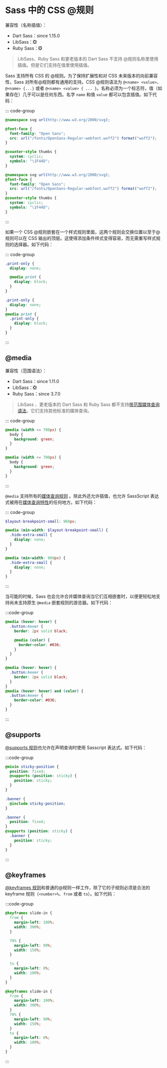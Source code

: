 # Sass 中的 CSS @规则

兼容性（名称插值）：

- Dart Sass：since 1.15.0
- LibSass：:negative_squared_cross_mark:
- Ruby Sass：:negative_squared_cross_mark:

> LibSass、Ruby Sass 和更老版本的 Dart Sass 不支持 @规则名称里使用插值。但是它们支持在值里使用插值。

Sass 支持所有 CSS 的 @规则。为了保持扩展性和对 CSS 未来版本的向前兼容性，Sass 对所有@规则都有通用的支持。CSS @规则语法为 `@<name> <value>`、`@<name> {...}` 或者 `@<name> <value> { ... }`。名称必须为一个标志符，值（如果存在）几乎可以是任何东西。名字 `name` 和值 `value` 都可以包含插值。如下代码：

::: code-group

```scss
@namespace svg url(http://www.w3.org/2000/svg);

@font-face {
  font-family: "Open Sans";
  src: url("/fonts/OpenSans-Regular-webfont.woff2") format("woff2");
}

@counter-style thumbs {
  system: cyclic;
  symbols: "\1F44D";
}
```

```css
@namespace svg url(http://www.w3.org/2000/svg);
@font-face {
  font-family: "Open Sans";
  src: url("/fonts/OpenSans-Regular-webfont.woff2") format("woff2");
}
@counter-style thumbs {
  system: cyclic;
  symbols: "\1F44D";
}
```

:::

如果一个 CSS @规则嵌套在一个样式规则里面，这两个规则会交换位置以至于@规则可以在 CSS 输出的顶层。这使得添加条件样式变得容易，而无需重写样式规则的选择器。如下代码：

::: code-group

```scss
.print-only {
  display: none;

  @media print {
    display: block;
  }
}
```

```css
.print-only {
  display: none;
}
@media print {
  .print-only {
    display: block;
  }
}
```

:::

## @media

兼容性（范围语法）：

- Dart Sass：since 1.11.0
- LibSass：:negative_squared_cross_mark:
- Ruby Sass：since 3.7.0

> LibSass 、更老版本的 Dart Sass 和 Ruby Sass 都不支持[带范围媒体查询语法](https://www.w3.org/TR/mediaqueries-4/#mq-range-context)。它们支持其他标准的媒体查询。

::: code-group

```scss
@media (width <= 700px) {
  body {
    background: green;
  }
}
```

```css
@media (width <= 700px) {
  body {
    background: green;
  }
}
```

:::

`@media` 支持所有的[媒体查询规则](https://developer.mozilla.org/en-US/docs/Web/CSS/CSS_media_queries/Using_media_queries) 。除此外还允许插值，也允许 SassScript 表达式被用在[媒体查询特性](https://developer.mozilla.org/en-US/docs/Web/CSS/CSS_media_queries/Using_media_queries#targeting_media_features)的任何地方。如下代码：

::: code-group

```scss
$layout-breakpoint-small: 960px;

@media (min-width: $layout-breakpoint-small) {
  .hide-extra-small {
    display: none;
  }
}
```

```css
@media (min-width: 960px) {
  .hide-extra-small {
    display: none;
  }
}
```

:::

当可能的时候，Sass 也会允许合并媒体查询当它们互相嵌套时，以便更轻松地支持尚未支持原生 `@media` 嵌套规则的游览器。如下代码：

:::code-group

```scss
@media (hover: hover) {
  .button:hover {
    border: 2px solid black;

    @media (color) {
      border-color: #036;
    }
  }
}
```

```css
@media (hover: hover) {
  .button:hover {
    border: 2px solid black;
  }
}
@media (hover: hover) and (color) {
  .button:hover {
    border-color: #036;
  }
}
```

:::

## @supports

[@supports 规则](https://developer.mozilla.org/en-US/docs/Web/CSS/@supports)也允许在声明查询时使用 Sasscript 表达式。如下代码：

:::code-group

```scss
@mixin sticky-position {
  position: fixed;
  @supports (position: sticky) {
    position: sticky;
  }
}

.banner {
  @include sticky-position;
}
```

```css
.banner {
  position: fixed;
}
@supports (position: sticky) {
  .banner {
    position: sticky;
  }
}
```

:::

## @keyframes

[@keyframes 规则](https://developer.mozilla.org/en-US/docs/Web/CSS/@keyframes)和普通的@规则一样工作，除了它的子规则必须是合法的 keyframe 规则（`<number>%`、`from` 或者 `to`）。如下代码：

:::code-group

```scss
@keyframes slide-in {
  from {
    margin-left: 100%;
    width: 300%;
  }

  70% {
    margin-left: 90%;
    width: 150%;
  }

  to {
    margin-left: 0%;
    width: 100%;
  }
}
```

```css
@keyframes slide-in {
  from {
    margin-left: 100%;
    width: 300%;
  }
  70% {
    margin-left: 90%;
    width: 150%;
  }
  to {
    margin-left: 0%;
    width: 100%;
  }
}
```

:::
